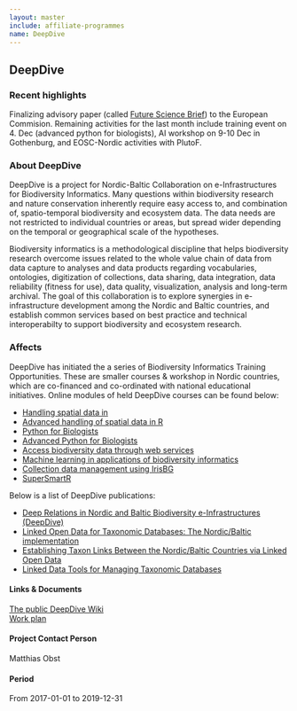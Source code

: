 ```yaml
---
layout: master
include: affiliate-programmes
name: DeepDive
---
```


## DeepDive

### Recent highlights
Finalizing advisory paper (called [Future Science Brief](https://www.bonusportal.org/news/save_the_date!_7th_emb_forum_big_data_in_marine_science_29_april_2020_brussels.4225.news)) to the European Commision. Remaining activities for the last month include training event on 4. Dec (advanced python for biologists), AI workshop on 9-10 Dec in Gothenburg, and EOSC-Nordic activities with PlutoF.

### About DeepDive
DeepDive is a project for Nordic-Baltic Collaboration on e-Infrastructures for Biodiversity Informatics. Many questions within biodiversity research and nature conservation inherently require easy access to, and combination of, spatio-temporal biodiversity and ecosystem data. The data needs are not restricted to individual countries or areas, but spread wider depending on the temporal or geographical scale of the hypotheses.

Biodiversity informatics is a methodological discipline that helps biodiversity research overcome issues related to the whole value chain of data from data capture to analyses and data products regarding vocabularies, ontologies, digitization of collections, data sharing, data integration, data reliability (fitness for use), data quality, visualization, analysis and long-term archival. The goal of this collaboration is to explore synergies in e-infrastructure development among the Nordic and Baltic countries, and establish common services based on best practice and technical interoperabilty to support biodiversity and ecosystem research.
 
### Affects
DeepDive has initiated the a series of Biodiversity Informatics Training Opportunities. These are smaller courses & workshop in Nordic countries, which are co-financed and co-ordinated with national educational initiatives. Online modules of held DeepDive courses can be found below:

* [Handling spatial data in](https://github.com/tobiashofmann88/workshops/tree/master/spatial_r_workshop)
* [Advanced handling of spatial data in R](https://github.com/tobiashofmann88/workshops/tree/master/advanced_spatial_r)
* [Python for Biologists](https://github.com/tobiashofmann88/workshops/tree/master/python_workshop)
* [Advanced Python for Biologists](https://github.com/tobiashofmann88/workshops/tree/master/advanced_python)
* [Access biodiversity data through web services](https://github.com/tobiashofmann88/workshops/tree/master/access_biodiversity_data)
* [Machine learning in applications of biodiversity informatics](https://github.com/XiaodongD/Machine-Learning-for-Biologists-2019)
* [Collection data management using IrisBG](https://irisbg.com)
* [SuperSmartR](https://github.com/naturalis/supersmart/wiki)

Below is a list of DeepDive publications:

* [Deep Relations in Nordic and Baltic Biodiversity e-Infrastructures (DeepDive)](https://biss.pensoft.net/article/37343/)
* [Linked Open Data for Taxonomic Databases: The Nordic/Baltic implementation](https://biss.pensoft.net/article/37332/)
* [Establishing Taxon Links Between the Nordic/Baltic Countries via Linked Open Data](https://biss.pensoft.net/article/37428/)
* [Linked Data Tools for Managing Taxonomic Databases](https://biss.pensoft.net/article/37329/)

#### Links & Documents
[The public DeepDive Wiki](https://wiki.neic.no/wiki/Biodiversity) <br/>
[Work plan](https://wiki.neic.no/w/ext/img_auth.php/f/f5/20161124_Workplan_NeIC_BDI_final.pdf)

#### Project Contact Person
Matthias Obst

#### Period
From 2017-01-01 to 2019-12-31
